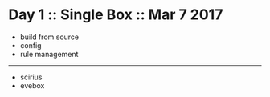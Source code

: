 # Day 1 :: Single Box :: Mar 7 2017

* build from source
* config
* rule management

----

* scirius
* evebox

